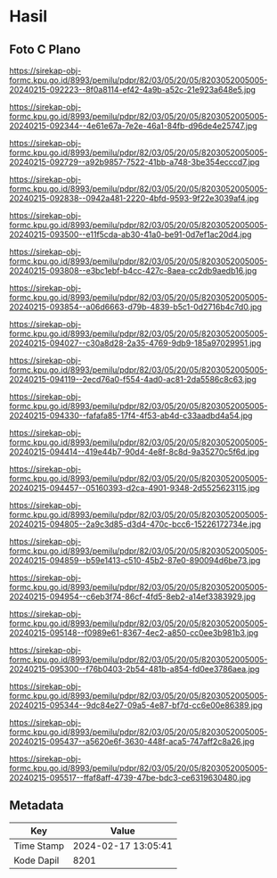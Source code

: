 # Hasil

## Foto C Plano

https://sirekap-obj-formc.kpu.go.id/8993/pemilu/pdpr/82/03/05/20/05/8203052005005-20240215-092223--8f0a8114-ef42-4a9b-a52c-21e923a648e5.jpg

https://sirekap-obj-formc.kpu.go.id/8993/pemilu/pdpr/82/03/05/20/05/8203052005005-20240215-092344--4e61e67a-7e2e-46a1-84fb-d96de4e25747.jpg

https://sirekap-obj-formc.kpu.go.id/8993/pemilu/pdpr/82/03/05/20/05/8203052005005-20240215-092729--a92b9857-7522-41bb-a748-3be354ecccd7.jpg

https://sirekap-obj-formc.kpu.go.id/8993/pemilu/pdpr/82/03/05/20/05/8203052005005-20240215-092838--0942a481-2220-4bfd-9593-9f22e3039af4.jpg

https://sirekap-obj-formc.kpu.go.id/8993/pemilu/pdpr/82/03/05/20/05/8203052005005-20240215-093500--e11f5cda-ab30-41a0-be91-0d7ef1ac20d4.jpg

https://sirekap-obj-formc.kpu.go.id/8993/pemilu/pdpr/82/03/05/20/05/8203052005005-20240215-093808--e3bc1ebf-b4cc-427c-8aea-cc2db9aedb16.jpg

https://sirekap-obj-formc.kpu.go.id/8993/pemilu/pdpr/82/03/05/20/05/8203052005005-20240215-093854--a06d6663-d79b-4839-b5c1-0d2716b4c7d0.jpg

https://sirekap-obj-formc.kpu.go.id/8993/pemilu/pdpr/82/03/05/20/05/8203052005005-20240215-094027--c30a8d28-2a35-4769-9db9-185a97029951.jpg

https://sirekap-obj-formc.kpu.go.id/8993/pemilu/pdpr/82/03/05/20/05/8203052005005-20240215-094119--2ecd76a0-f554-4ad0-ac81-2da5586c8c63.jpg

https://sirekap-obj-formc.kpu.go.id/8993/pemilu/pdpr/82/03/05/20/05/8203052005005-20240215-094330--fafafa85-17f4-4f53-ab4d-c33aadbd4a54.jpg

https://sirekap-obj-formc.kpu.go.id/8993/pemilu/pdpr/82/03/05/20/05/8203052005005-20240215-094414--419e44b7-90d4-4e8f-8c8d-9a35270c5f6d.jpg

https://sirekap-obj-formc.kpu.go.id/8993/pemilu/pdpr/82/03/05/20/05/8203052005005-20240215-094457--05160393-d2ca-4901-9348-2d5525623115.jpg

https://sirekap-obj-formc.kpu.go.id/8993/pemilu/pdpr/82/03/05/20/05/8203052005005-20240215-094805--2a9c3d85-d3d4-470c-bcc6-15226172734e.jpg

https://sirekap-obj-formc.kpu.go.id/8993/pemilu/pdpr/82/03/05/20/05/8203052005005-20240215-094859--b59e1413-c510-45b2-87e0-890094d6be73.jpg

https://sirekap-obj-formc.kpu.go.id/8993/pemilu/pdpr/82/03/05/20/05/8203052005005-20240215-094954--c6eb3f74-86cf-4fd5-8eb2-a14ef3383929.jpg

https://sirekap-obj-formc.kpu.go.id/8993/pemilu/pdpr/82/03/05/20/05/8203052005005-20240215-095148--f0989e61-8367-4ec2-a850-cc0ee3b981b3.jpg

https://sirekap-obj-formc.kpu.go.id/8993/pemilu/pdpr/82/03/05/20/05/8203052005005-20240215-095300--f76b0403-2b54-481b-a854-fd0ee3786aea.jpg

https://sirekap-obj-formc.kpu.go.id/8993/pemilu/pdpr/82/03/05/20/05/8203052005005-20240215-095344--9dc84e27-09a5-4e87-bf7d-cc6e00e86389.jpg

https://sirekap-obj-formc.kpu.go.id/8993/pemilu/pdpr/82/03/05/20/05/8203052005005-20240215-095437--a5620e6f-3630-448f-aca5-747aff2c8a26.jpg

https://sirekap-obj-formc.kpu.go.id/8993/pemilu/pdpr/82/03/05/20/05/8203052005005-20240215-095517--ffaf8aff-4739-47be-bdc3-ce6319630480.jpg


## Metadata

| Key        | Value               |
| ---------- | ------------------- |
| Time Stamp | 2024-02-17 13:05:41 |
| Kode Dapil | 8201                |



